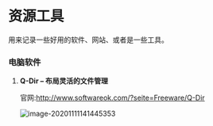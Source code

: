 # 资源工具

用来记录一些好用的软件、网站、或者是一些工具。

### 电脑软件

1. **Q-Dir – 布局灵活的文件管理** 

   官网:http://www.softwareok.com/?seite=Freeware/Q-Dir

   ![image-20201111141445353](C:\Users\Administrator\AppData\Roaming\Typora\typora-user-images\image-20201111141445353.png)